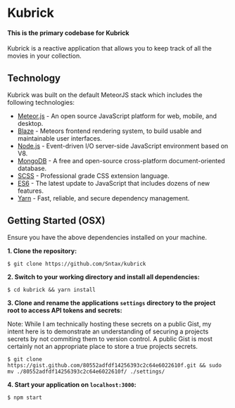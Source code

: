 # Kubrick
#### This is the primary codebase for Kubrick

Kubrick is a reactive application that allows you to keep track of all the movies in your collection.


## Technology

Kubrick was built on the default MeteorJS stack which includes the following technologies:

* [Meteor.js](https://meteor.com/) - An open source JavaScript platform for web, mobile, and desktop.
* [Blaze](https://www.meteor.com/blaze/) - Meteors frontend rendering system, to build usable and maintainable user interfaces.
* [Node.js](https://nodejs.org/) - Event-driven I/O server-side JavaScript environment based on V8.
* [MongoDB](https://www.mongodb.com/) - A free and open-source cross-platform document-oriented database.
* [SCSS](http://sass-lang.com/) - Professional grade CSS extension language.
* [ES6](http://tc39wiki.calculist.org/es6/) - The latest update to JavaScript that includes dozens of new features.
* [Yarn](https://yarnpkg.com/en/) - Fast, reliable, and secure dependency management.


## Getting Started (OSX)

Ensure you have the above dependencies installed on your machine.

**1. Clone the repository:**

```
$ git clone https://github.com/Sntax/kubrick
```

**2. Switch to your working directory and install all dependencies:**

```
$ cd kubrick && yarn install
```

**3. Clone and rename the applications `settings` directory to the project root to access API tokens and secrets:**

Note: While I am technically hosting these secrets on a public Gist, my intent here is to demonstrate an understanding of securing a projects secrets by not commiting them to version control. A public Gist is most certainly not an appropriate place to store a true projects secrets.

```
$ git clone https://gist.github.com/80552adfdf14256393c2c64e6022610f.git && sudo mv ./80552adfdf14256393c2c64e6022610f/ ./settings/
```

**4. Start your application on `localhost:3000`:**

```
$ npm start
```
